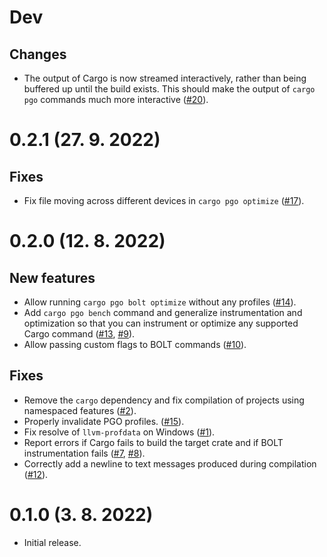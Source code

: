 # Dev
## Changes
- The output of Cargo is now streamed interactively, rather than being buffered up until the build exists.
This should make the output of `cargo pgo` commands much more interactive ([#20](https://github.com/Kobzol/cargo-pgo/pull/20)).

# 0.2.1 (27. 9. 2022)
## Fixes
- Fix file moving across different devices in `cargo pgo optimize` ([#17](https://github.com/Kobzol/cargo-pgo/pull/17)).

# 0.2.0 (12. 8. 2022)
## New features
- Allow running `cargo pgo bolt optimize` without any profiles ([#14](https://github.com/Kobzol/cargo-pgo/pull/14)).
- Add `cargo pgo bench` command and generalize instrumentation and optimization so that you can instrument
  or optimize any supported Cargo command
  ([#13](https://github.com/Kobzol/cargo-pgo/pull/13), [#9](https://github.com/Kobzol/cargo-pgo/pull/9)).
- Allow passing custom flags to BOLT commands ([#10](https://github.com/Kobzol/cargo-pgo/pull/10)).

## Fixes
- Remove the `cargo` dependency and fix compilation of projects using namespaced features
  ([#2](https://github.com/Kobzol/cargo-pgo/pull/2)).
- Properly invalidate PGO profiles. ([#15](https://github.com/Kobzol/cargo-pgo/pull/15)).
- Fix resolve of `llvm-profdata` on Windows ([#1](https://github.com/Kobzol/cargo-pgo/pull/1)).
- Report errors if Cargo fails to build the target crate and if BOLT instrumentation fails
([#7](https://github.com/Kobzol/cargo-pgo/pull/7), [#8](https://github.com/Kobzol/cargo-pgo/pull/8)).
- Correctly add a newline to text messages produced during compilation
  ([#12](https://github.com/Kobzol/cargo-pgo/pull/12)).

# 0.1.0 (3. 8. 2022)
- Initial release.
